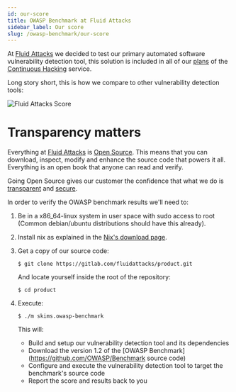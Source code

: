 ```yaml
---
id: our-score
title: OWASP Benchmark at Fluid Attacks
sidebar_label: Our score
slug: /owasp-benchmark/our-score
---
```


At [Fluid Attacks](https://fluidattacks.com)
we decided to test our primary automated software vulnerability detection tool,
this solution is included in all of our [plans](https://fluidattacks.com/plans/)
of the [Continuous Hacking](https://fluidattacks.com/services/continuous-hacking/) service.

Long story short, this is how we compare to other vulnerability detection tools:

![Fluid Attacks Score](/img/owasp-benchmark/our-score/fluid-attacks-score.png)

# Transparency matters

Everything at [Fluid Attacks](https://fluidattacks.com) is
[Open Source](https://opensource.com/resources/what-open-source).
This means that you can download, inspect, modify and enhance the source code that powers it all. Everything is an open book that anyone can read and verify.

Going Open Source gives our customer the confidence that what we do is
[transparent](https://fluidattacks.com/about-us/values/) and
[secure](https://fluidattacks.com/security/).

In order to verify the OWASP benchmark results we'll need to:
1.  Be in a x86_64-linux system in user space with sudo access to root
    (Common debian/ubuntu distributions should have this already).

1.  Install nix as explained in the
    [Nix's download page](https://nixos.org/download).

1.  Get a copy of our source code:

    `$ git clone https://gitlab.com/fluidattacks/product.git`

    And locate yourself inside the root of the repository:

    `$ cd product`

1.  Execute:

    `$ ./m skims.owasp-benchmark`

    This will:
    - Build and setup our vulnerability detection tool and its dependencies
    - Download the version 1.2 of the
      [OWASP Benchmark](https://github.com/OWASP/Benchmark source code)
    - Configure and execute the vulnerability detection tool to target
      the benchmark's source code
    - Report the score and results back to you
